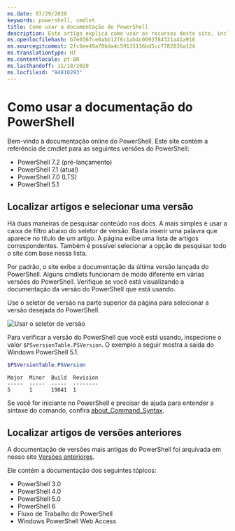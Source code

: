 ```yaml
---
ms.date: 07/29/2020
keywords: powershell, cmdlet
title: Como usar a documentação do PowerShell
description: Este artigo explica como usar os recursos deste site, incluindo filtragem de pesquisa e seleção de versão.
ms.openlocfilehash: b7e036fce0abb12f6c1ab4c0092784321a41a916
ms.sourcegitcommit: 2fc6ee49a70bda4c59135136bd5cc7782836a124
ms.translationtype: HT
ms.contentlocale: pt-BR
ms.lasthandoff: 11/18/2020
ms.locfileid: "94810293"
---
```

# <a name="how-to-use-the-powershell-documentation"></a>Como usar a documentação do PowerShell

Bem-vindo à documentação online do PowerShell. Este site contém a referência de cmdlet para as seguintes versões do PowerShell:

- PowerShell 7.2 (pré-lançamento)
- PowerShell 7.1 (atual)
- PowerShell 7.0 (LTS)
- PowerShell 5.1

## <a name="finding-articles-and-selecting-a-version"></a>Localizar artigos e selecionar uma versão

Há duas maneiras de pesquisar conteúdo nos docs. A mais simples é usar a caixa de filtro abaixo do seletor de versão. Basta inserir uma palavra que aparece no título de um artigo. A página exibe uma lista de artigos correspondentes. Também é possível selecionar a opção de pesquisar todo o site com base nessa lista.

Por padrão, o site exibe a documentação da última versão lançada do PowerShell. Alguns cmdlets funcionam de modo diferente em várias versões do PowerShell. Verifique se você está visualizando a documentação da versão do PowerShell que está usando.

Use o seletor de versão na parte superior da página para selecionar a versão desejada do PowerShell.

![Usar o seletor de versão](media/how-to-use-docs/version-search.gif)

Para verificar a versão do PowerShell que você está usando, inspecione o valor `$PSversionTable.PSVersion`. O exemplo a seguir mostra a saída do Windows PowerShell 5.1.

```powershell
$PSVersionTable.PSVersion
```

```Output
Major  Minor  Build  Revision
-----  -----  -----  --------
5      1      19041  1
```

Se você for iniciante no PowerShell e precisar de ajuda para entender a sintaxe do comando, confira [about_Command_Syntax](/powershell/module/microsoft.powershell.core/about/about_command_syntax).

## <a name="finding-articles-for-previous-versions"></a>Localizar artigos de versões anteriores

A documentação de versões mais antigas do PowerShell foi arquivada em nosso site [Versões anteriores](https://aka.ms/PSLegacyDocs).

Ele contém a documentação dos seguintes tópicos:

- PowerShell 3.0
- PowerShell 4.0
- PowerShell 5.0
- PowerShell 6
- Fluxo de Trabalho do PowerShell
- Windows PowerShell Web Access
